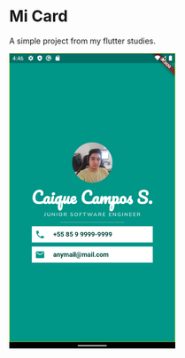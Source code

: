 # Mi Card

A simple project from my flutter studies.

<img src="https://raw.githubusercontent.com/caiquecsx/flutter_mi_card/main/images/mi_card.png" width="300">

